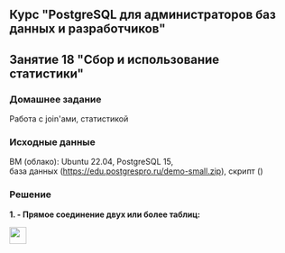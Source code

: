 ## Курс "PostgreSQL для администраторов баз данных и разработчиков"

## Занятие 18 "Сбор и использование статистики"

### Домашнее задание
Работа с join'ами, статистикой

### Исходные данные
ВМ (облако): Ubuntu 22.04, PostgreSQL 15,  
база данных (https://edu.postgrespro.ru/demo-small.zip), скрипт ()

### Решение

**1. - Прямое соединение двух или более таблиц:**  









<code><img height="30" src="https://cdn.jsdelivr.net/npm/simple-icons@3.13.0/icons/postgresql.svg"></code>
